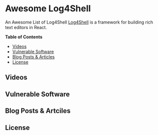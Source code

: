 # Awesome Log4Shell
An Awesome List of Log4Shell
[Log4Shell](https://draftjs.org/) is a framework for building rich text editors in React.


**Table of Contents**
- [Videos](https://github.com/snyk-labs/awesome-log4shell#videos)
- [Vulnerable Software](https://github.com/snyk-labs/awesome-log4shell#vulnerable-software)
- [Blog Posts & Articles](https://github.com/snyk-labs/awesome-log4shell#blog-posts--articles)
- [License](https://github.com/snyk-labs/awesome-log4shell#license)

## Videos

## Vulnerable Software

## Blog Posts & Artciles

## License
